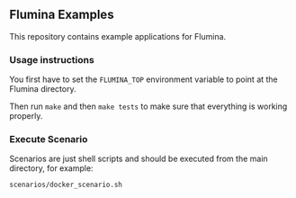 ## Flumina Examples

This repository contains example applications for Flumina.

### Usage instructions

You first have to set the `FLUMINA_TOP` environment variable to point
at the Flumina directory.

Then run `make` and then `make tests` to make sure that everything is working properly.

### Execute Scenario

Scenarios are just shell scripts and should be executed from the main directory, for example:

```
scenarios/docker_scenario.sh
```
